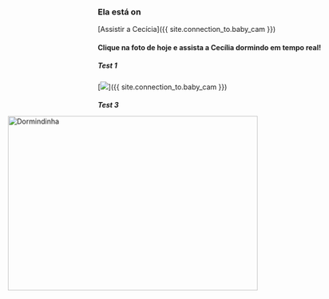### Ela está on


[Assistir a Cecícia]({{ site.connection_to.baby_cam }})

#### Clique na foto de hoje e assista a Cecília dormindo em tempo real!
##### Test 1
[![]({{site.baseurl}}/pics/deep_sleep.jpg)]({{ site.connection_to.baby_cam }})

##### Test 3
<a href="{{ site.connection_to.baby_cam }}">
<img src="{{site.baseurl}}/pics/deep_sleep.jpg" alt="Dormindinha" width="500" height="350" style="margin: -10px 0px 0px -180px">
</a>
